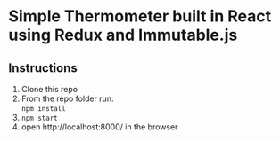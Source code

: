 # Simple Thermometer built in React using Redux and Immutable.js

## Instructions

1. Clone this repo
2. From the repo folder run:  
   `npm install`
3. `npm start`
4. open http://localhost:8000/ in the browser
